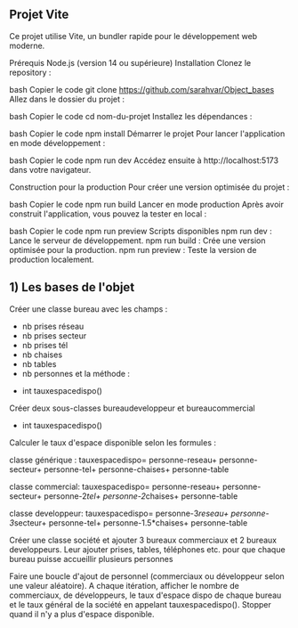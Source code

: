 ## Projet Vite

Ce projet utilise Vite, un bundler rapide pour le développement web moderne.

Prérequis
Node.js (version 14 ou supérieure)
Installation
Clonez le repository :

bash
Copier le code
git clone https://github.com/sarahvar/Object_bases
Allez dans le dossier du projet :

bash
Copier le code
cd nom-du-projet
Installez les dépendances :

bash
Copier le code
npm install
Démarrer le projet
Pour lancer l'application en mode développement :

bash
Copier le code
npm run dev
Accédez ensuite à http://localhost:5173 dans votre navigateur.

Construction pour la production
Pour créer une version optimisée du projet :

bash
Copier le code
npm run build
Lancer en mode production
Après avoir construit l'application, vous pouvez la tester en local :

bash
Copier le code
npm run preview
Scripts disponibles
npm run dev : Lance le serveur de développement.
npm run build : Crée une version optimisée pour la production.
npm run preview : Teste la version de production localement.

## 1) Les bases de l'objet

Créer une classe bureau avec les champs :
- nb prises réseau
- nb prises secteur
- nb prises tél
- nb chaises
- nb tables
- nb personnes
et la méthode :
* int tauxespacedispo()

Créer deux sous-classes bureaudeveloppeur et bureaucommercial
* int tauxespacedispo()

Calculer le taux d'espace disponible selon les formules :

classe générique :
  tauxespacedispo=
    personne-reseau+
    personne-secteur+
    personne-tel+
    personne-chaises+
    personne-table

classe commercial:
  tauxespacedispo=
    personne-reseau+
    personne-secteur+
    personne-2*tel+
    personne-2*chaises+
    personne-table
   
classe developpeur:
  tauxespacedispo=
    personne-3*reseau+
    personne-3*secteur+
    personne-tel+
    personne-1.5*chaises+
    personne-table

Créer une classe société et ajouter 3 bureaux commerciaux et 2 bureaux developpeurs. Leur ajouter prises, tables, téléphones etc. pour que chaque bureau puisse accueillir plusieurs personnes

Faire une boucle d'ajout de personnel (commerciaux ou développeur selon une valeur aléatoire). A chaque itération, afficher le nombre de commerciaux, de développeurs, le taux d'espace dispo de chaque bureau et le taux général de la société en appelant tauxespacedispo().
Stopper quand il n'y a plus d'espace disponible.
